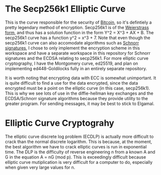 # The Secp256k1 Elliptic Curve

This is the curve responsible for the security of [Bitcoin](https://bitcoin.org/bitcoin.pdf), so it's defintiely a pretty legendary method of encryption. Secp256k1 is of the [Weierstrass form](https://en.wikipedia.org/wiki/Weierstrass_elliptic_function), and thus has a solution function in the form Y^2 = X^3 + AX + B. The secp256k1 curve has a function y^2 = x^3 + 7. Note that even though the secp256k1 curve can also accomodate algorithms such as [Schnorr signatures](https://en.wikipedia.org/wiki/Schnorr_signature), I chose to only implement the encryption scheme in this workspace and have a separate workspace in this repository for Schnorr signatures and the ECDSA relating to secp256k1. For more elliptic curve cryptography, I have the Montgomery curve, ed25519, and plan on implementing ed448-Goldilocks fully in an entirely separate repository.

It is worth noting that encrypting data with ECC is somewhat unimportant. It is quite difficult to find a use for the data encrypted, since the data encrypted must be a point on the elliptic curve (in this case, secp256k1). This is why we see lots of use in the diffie-hellman key exchanges and the ECDSA/Schnorr signature algorithms because they provide utility to the greater program. For sending messages, it may be best to stick to Elgamal.

# Elliptic Curve Cryptograhy 

The elliptic curve discrete log problem (ECDLP) is actually more difficult to crack than the normal discrete logarithm. This is because, at the moment, the best algorithm we have to crack elliptic curves is run in exponential time. The DLP is the difficulty of reverse engineering n from a known A and G in the equation A = nG (mod p). This is exceedingly difficult because elliptic curve mutiplication is very difficult for a computer to do, especially when given very large values for n.
